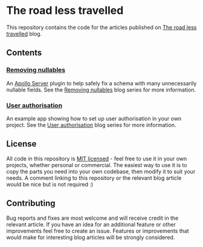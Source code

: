 # The road less travelled

This repository contains the code for the articles published on [The road less travelled](https://scbird.hashnode.dev) blog.

## Contents

### [Removing nullables](./packages/removing-nullables)

An [Apollo Server](https://www.apollographql.com/docs/apollo-server/) plugin to help safely fix a schema with many unnecessarily nullable fields. See the [Removing nullables](https://scbird.hashnode.dev/series/removing-nullables) blog series for more information. 

### [User authorisation](./packages/authorization)

An example app showing how to set up user authorisation in your own project. See the [User authorisation](https://scbird.hashnode.dev/series/user-authorisation) blog series for more information. 

## License

All code in this repository is [MIT licensed](https://en.wikipedia.org/wiki/MIT_License) - feel free to use it in your own projects, whether personal or commercial. The easiest way to use it is to copy the parts you need into your own codebase, then modify it to suit your needs. A comment linking to this repository or the relevant blog article would be nice but is not required :)   

## Contributing

Bug reports and fixes are most welcome and will receive credit in the relevant article. If you have an idea for an additional feature or other improvements feel free to create an issue. Features or improvements that would make for interesting blog articles will be strongly considered.  
